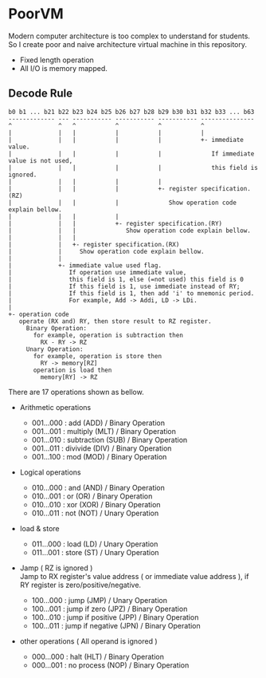 # PoorVM

Modern computer architecture is too complex to understand for students.
So I create poor and naive architecture virtual machine in this repository.

- Fixed length operation
- All I/O is memory mapped.

## Decode Rule

```
b0 b1 ... b21 b22 b23 b24 b25 b26 b27 b28 b29 b30 b31 b32 b33 ... b63
------------- --- ----------- ----------- ----------- ---------------
^             ^   ^           ^           ^           ^
|             |   |           |           |           |
|             |   |           |           |           +- immediate value.
|             |   |           |           |              If immediate value is not used,
|             |   |           |           |              this field is ignored.
|             |   |           |           |
|             |   |           |           +- register specification.(RZ)
|             |   |           |              Show operation code explain bellow.
|             |   |           |
|             |   |           +- register specification.(RY)
|             |   |              Show operation code explain bellow.
|             |   |
|             |   +- register specification.(RX)
|             |     Show operation code explain bellow.
|             |
|             +- immediate value used flag.
|                If operation use immediate value,
|                this field is 1, else (=not used) this field is 0
|                If this field is 1, use immediate instead of RY;
|                If this field is 1, then add 'i' to mnemonic period.
|                For example, Add -> Addi, LD -> LDi.
|
+- operation code
   operate (RX and) RY, then store result to RZ register.
     Binary Operation:
       for example, operation is subtraction then
         RX - RY -> RZ
     Unary Operation:
       for example, operation is store then
         RY -> memory[RZ]
       operation is load then
         memory[RY] -> RZ
```

   There are 17 operations shown as bellow.
   - Arithmetic operations
     + 001...000 : add         (ADD) / Binary Operation
     + 001...001 : multiply    (MLT) / Binary Operation
     + 001...010 : subtraction (SUB) / Binary Operation
     + 001...011 : divivide    (DIV) / Binary Operation
     + 001...100 : mod         (MOD) / Binary Operation
   
   - Logical operations
     + 010...000 : and         (AND) / Binary Operation
     + 010...001 : or          (OR)  / Binary Operation
     + 010...010 : xor         (XOR) / Binary Operation
     + 010...011 : not         (NOT) / Unary Operation

   - load & store
     + 011...000 : load        (LD) / Unary Operation
     + 011...001 : store       (ST) / Unary Operation

   - Jamp ( RZ is ignored )  
     Jamp to RX register's value address ( or immediate value address ),
     if RY register is zero/positive/negative.
     + 100...000 : jump             (JMP) / Unary Operation
     + 100...001 : jump if zero     (JPZ) / Binary Operation
     + 100...010 : jump if positive (JPP) / Binary Operation
     + 100...011 : jump if negative (JPN) / Binary Operation

   - other operations ( All operand is ignored )
     + 000...000 : halt       (HLT) / Binary Operation
     + 000...001 : no process (NOP) / Binary Operation

